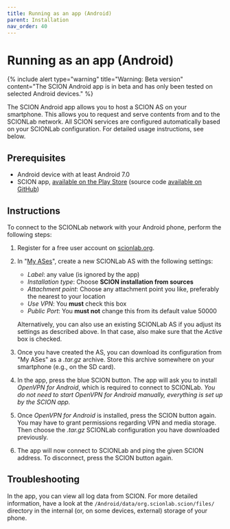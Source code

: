 ```yaml
---
title: Running as an app (Android)
parent: Installation
nav_order: 40
---
```


# Running as an app (Android)

{% include alert type="warning" title="Warning: Beta version" content="The SCION Android app is in beta and has only been tested on selected Android devices." %}

The SCION Android app allows you to host a SCION AS on your smartphone. This allows you to request and serve contents from and to the SCIONLab network. All SCION services are configured automatically based on your SCIONLab configuration. For detailed usage instructions, see below.

## Prerequisites
- Android device with at least Android 7.0
- SCION app, [available on the Play Store](https://play.google.com/store/apps/details?id=org.scionlab.scion) (source code [available on GitHub](https://github.com/ekuiter/scion-android))

## Instructions
To connect to the SCIONLab network with your Android phone, perform the following steps:

1.  Register for a free user account on [scionlab.org](https://www.scionlab.org/).
2.  In "[My ASes](https://www.scionlab.org/user/)", create a new SCIONLab AS with the following settings:
    
    *   _Label_: any value (is ignored by the app)
    *   _Installation type_: Choose **SCION installation from sources**
    *   _Attachment point_: Choose any attachment point you like, preferably the nearest to your location
    *   _Use VPN_: You **must** check this box
    *   _Public Port_: You **must not** change this from its default value 50000
    
    Alternatively, you can also use an existing SCIONLab AS if you adjust its settings as described above. In that case, also make sure that the _Active_ box is checked.
3.  Once you have created the AS, you can download its configuration from "My ASes" as a _.tar.gz_ archive. Store this archive somewhere on your smartphone (e.g., on the SD card).
4.  In the app, press the blue SCION button. The app will ask you to install _OpenVPN for Android_, which is required to connect to SCIONLab. _You do not need to start OpenVPN for Android manually, everything is set up by the SCION app._
5.  Once _OpenVPN for Android_ is installed, press the SCION button again. You may have to grant permissions regarding VPN and media storage. Then choose the _.tar.gz_ SCIONLab configuration you have downloaded previously.
6.  The app will now connect to SCIONLab and ping the given SCION address. To disconnect, press the SCION button again.

## Troubleshooting
In the app, you can view all log data from SCION. For more detailed information, have a look at the `/Android/data/org.scionlab.scion/files/` directory in the internal (or, on some devices, external) storage of your phone.
